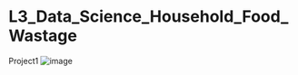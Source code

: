 # L3_Data_Science_Household_Food_Wastage
Project1
![image](https://github.com/user-attachments/assets/e3708755-6714-4298-90d4-73cda81981f2)
